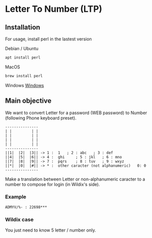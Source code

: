 # Letter To Number (LTP)

## Installation

For usage, install perl in the lastest version

Debian / Ubuntu

```bash
apt install perl
```

MacOS

```bash
brew install perl
```

Windows
[Windows](https://www.perl.org/get.html#win32)

## Main objective

We want to convert Letter for a password (WEB password) to Number (following Phone keyboard preset).

```
---------------
| |         | |
| |         | |
| |         | |
| |         | |
---------------
||1|  |2|  |3|| -> 1 : 	1 	; 2 : abc 	; 3 : def
||4|  |5|  |6|| -> 4 : 	ghi 	; 5 : jkl 	; 6 : mno
||7|  |8|  |9|| -> 7 : 	pqrs 	; 8 : tuv 	; 9 : wxyz
||*|  |0|  |#|| -> * : 	other caracter (not alphanumeric)	0: 0
---------------
```

Make a translation between Letter or non-alphanumeric caracter to a number to compose for login (in Wildix's side).

### Example 

```
ADMYV/%- : 22698***
```

### Wildix case

You just need to know 5 letter / number only.

